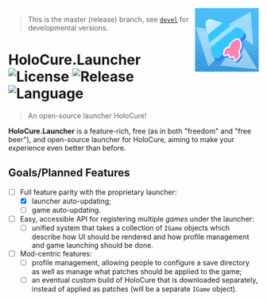 <img src="assets/logo_rocket.png" align="right" width="128" height="128" />

> This is the master (release) branch, see [`devel`](https://github.com/steviegt6/holocure-launcher/tree/devel) for developmental versions.

# HoloCure.Launcher ![License](https://img.shields.io/github/license/steviegt6/holocure-launcher?style=flat-square) ![Release](https://img.shields.io/github/v/release/steviegt6/holocure-launcher?style=flat-square) ![Language](https://img.shields.io/badge/language-c%23-green?style=flat-square)

> An open-source launcher HoloCure!

**HoloCure.Launcher** is a feature-rich, free (as in both "freedom" and "free beer"), and open-source launcher for HoloCure, aiming to make your experience even better than before.

## Goals/Planned Features

* [ ] Full feature parity with the proprietary launcher:
  * [x] launcher auto-updating;
  * [ ] game auto-updating.
* [ ] Easy, accessible API for registering multiple *games* under the launcher:
  * [ ] unified system that takes a collection of `IGame` objects which describe how UI should be rendered and how profile management and game launching should be done.
* [ ] Mod-centric features:
  * [ ] profile management, allowing people to configure a save directory as well as manage what patches should be applied to the game;
  * [ ] an eventual custom build of HoloCure that is downloaded separately, instead of applied as patches (will be a separate `IGame` object).
